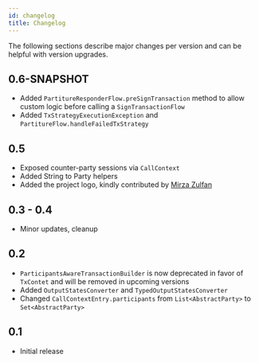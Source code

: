```yaml
---
id: changelog
title: Changelog
---
```


The following sections describe major changes per version and can be helpful with version upgrades.

## 0.6-SNAPSHOT

- Added `PartitureResponderFlow.preSignTransaction` method to allow custom logic before 
calling a `SignTransactionFlow`
- Added `TxStrategyExecutionException` and `PartitureFlow.handleFailedTxStrategy`

## 0.5

- Exposed counter-party sessions via `CallContext` 
- Added String to Party helpers
- Added the project logo, kindly contributed by [Mirza Zulfan](https://github.com/mirzazulfan)

## 0.3 - 0.4 

- Minor updates, cleanup

## 0.2

- `ParticipantsAwareTransactionBuilder` is now deprecated in favor of `TxContet` and will be removed in upcoming versions 
- Added `OutputStatesConverter` and `TypedOutputStatesConverter`
- Changed `CallContextEntry.participants` from `List<AbstractParty>` to `Set<AbstractParty>`

## 0.1

- Initial release

